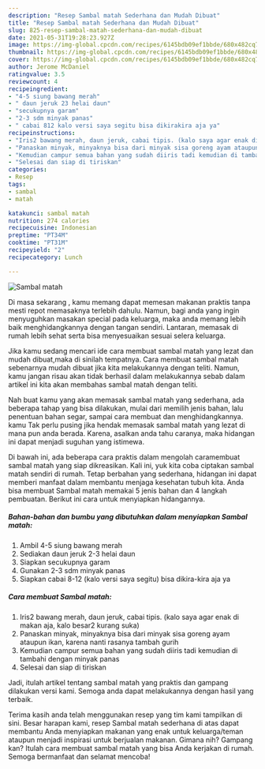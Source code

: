 ```yaml
---
description: "Resep Sambal matah Sederhana dan Mudah Dibuat"
title: "Resep Sambal matah Sederhana dan Mudah Dibuat"
slug: 825-resep-sambal-matah-sederhana-dan-mudah-dibuat
date: 2021-05-31T19:28:23.927Z
image: https://img-global.cpcdn.com/recipes/6145bdb09ef1bbde/680x482cq70/sambal-matah-foto-resep-utama.jpg
thumbnail: https://img-global.cpcdn.com/recipes/6145bdb09ef1bbde/680x482cq70/sambal-matah-foto-resep-utama.jpg
cover: https://img-global.cpcdn.com/recipes/6145bdb09ef1bbde/680x482cq70/sambal-matah-foto-resep-utama.jpg
author: Jerome McDaniel
ratingvalue: 3.5
reviewcount: 4
recipeingredient:
- "4-5 siung bawang merah"
- " daun jeruk 23 helai daun"
- "secukupnya garam"
- "2-3 sdm minyak panas"
- " cabai 812 kalo versi saya segitu bisa dikirakira aja ya"
recipeinstructions:
- "Iris2 bawang merah, daun jeruk, cabai tipis. (kalo saya agar enak di makan aja, kalo besar2 kurang suka)"
- "Panaskan minyak, minyaknya bisa dari minyak sisa goreng ayam ataupun ikan, karena nanti rasanya tambah gurih"
- "Kemudian campur semua bahan yang sudah diiris tadi kemudian di tambahi dengan minyak panas"
- "Selesai dan siap di tiriskan"
categories:
- Resep
tags:
- sambal
- matah

katakunci: sambal matah 
nutrition: 274 calories
recipecuisine: Indonesian
preptime: "PT34M"
cooktime: "PT31M"
recipeyield: "2"
recipecategory: Lunch

---
```



![Sambal matah](https://img-global.cpcdn.com/recipes/6145bdb09ef1bbde/680x482cq70/sambal-matah-foto-resep-utama.jpg)

Di masa  sekarang , kamu memang dapat memesan makanan praktis tanpa mesti repot memasaknya terlebih dahulu. Namun, bagi anda yang ingin menyuguhkan masakan special pada keluarga, maka anda memang lebih baik menghidangkannya dengan tangan sendiri. Lantaran, memasak di rumah lebih sehat serta bisa menyesuaikan sesuai selera keluarga.

Jika kamu sedang mencari ide cara membuat sambal matah yang lezat dan mudah dibuat,maka di sinilah tempatnya. Cara membuat sambal matah  sebenarnya mudah dibuat jika kita melakukannya dengan teliti. Namun, kamu jangan risau akan tidak berhasil dalam melakukannya 
sebab dalam artikel ini kita akan membahas sambal matah dengan teliti.  



Nah buat kamu yang akan memasak sambal matah yang sederhana, ada beberapa tahap yang bisa dilakukan, mulai dari memilih jenis bahan, lalu penentuan bahan segar, sampai cara membuat dan menghidangkannya. kamu Tak perlu pusing jika hendak memasak sambal matah yang lezat di mana pun anda berada. Karena, asalkan anda  tahu caranya, maka hidangan ini dapat menjadi suguhan yang istimewa.

Di bawah ini, ada beberapa cara praktis  dalam mengolah caramembuat sambal matah yang siap dikreasikan. Kali ini, yuk kita coba ciptakan sambal matah sendiri di rumah. Tetap berbahan yang sederhana, hidangan ini dapat memberi manfaat dalam membantu menjaga kesehatan tubuh kita. Anda bisa membuat Sambal matah memakai 5 jenis bahan dan 4 langkah pembuatan. Berikut ini cara untuk menyiapkan hidangannya.

<!--inarticleads1-->

##### Bahan-bahan dan bumbu yang dibutuhkan dalam menyiapkan Sambal matah:

1. Ambil 4-5 siung bawang merah
1. Sediakan  daun jeruk 2-3 helai daun
1. Siapkan secukupnya garam
1. Gunakan 2-3 sdm minyak panas
1. Siapkan  cabai 8-12 (kalo versi saya segitu) bisa dikira-kira aja ya




<!--inarticleads2-->

##### Cara membuat Sambal matah:

1. Iris2 bawang merah, daun jeruk, cabai tipis. (kalo saya agar enak di makan aja, kalo besar2 kurang suka)
1. Panaskan minyak, minyaknya bisa dari minyak sisa goreng ayam ataupun ikan, karena nanti rasanya tambah gurih
1. Kemudian campur semua bahan yang sudah diiris tadi kemudian di tambahi dengan minyak panas
1. Selesai dan siap di tiriskan




Jadi, itulah artikel tentang  sambal matah  yang praktis dan gampang dilakukan versi kami. Semoga anda dapat melakukannya dengan hasil yang terbaik. 

Terima kasih anda telah menggunakan resep yang tim kami tampilkan di sini. Besar harapan kami, resep  Sambal matah sederhana di atas dapat membantu Anda menyiapkan makanan yang enak untuk keluarga/teman ataupun menjadi inspirasi untuk berjualan makanan. Gimana nih? Gampang kan? Itulah cara membuat sambal matah yang bisa Anda kerjakan di rumah. Semoga bermanfaat dan selamat mencoba!

